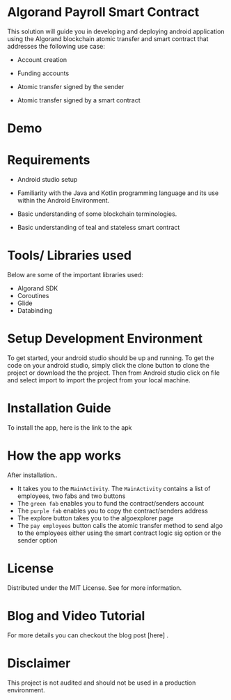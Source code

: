 # Algorand Payroll Smart Contract

This solution will guide you in developing and deploying android application using the 
Algorand blockchain atomic transfer and smart contract that addresses the following use case:

* Account creation

* Funding accounts

* Atomic transfer signed by the sender

* Atomic transfer signed by a smart contract

# Demo


# Requirements

* Android studio setup

* Familiarity with the Java and Kotlin programming language and its use within the Android Environment.

* Basic understanding of some blockchain terminologies.

* Basic understanding of teal and stateless smart contract

# Tools/ Libraries used
  Below are some of the important libraries used:
  - Algorand SDK
  - Coroutines
  - Glide
  - Databinding

# Setup Development Environment
To get started, your android studio should be up and running. To get the code on your android studio, simply click the clone button to clone the project or download the the project. Then from Android studio click on file and  select import to import the project from your local machine.

# Installation Guide

  To install the app, here is the link to the apk
  
  
# How the app works
  After installation..
  
  - It takes you to the `MainActivity`. The `MainActivity` contains a list of employees, two fabs and two buttons
  - The `green fab` enables you to fund the contract/senders account
  - The `purple fab` enables you to copy the contract/senders address
  - The explore button takes you to the algoexplorer page
  - The `pay employees` button calls the atomic transfer method to send algo to the employees either using the smart contract logic sig option or the sender option
   
# License
  Distributed under the MIT License. See  for more information.
  
# Blog and Video Tutorial
For more details you can checkout the blog post [here] .


# Disclaimer
 This project is not audited and should not be used in a production environment.
 


